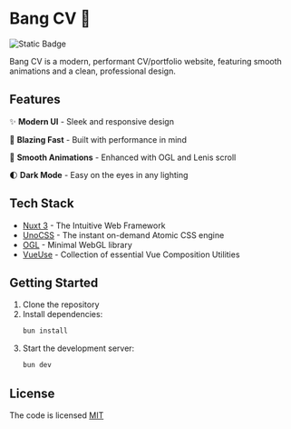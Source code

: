 # **Bang CV** 🚀

![Static Badge](https://img.shields.io/badge/license-MIT-brightgreen?label=LICENSE)

Bang CV is a modern, performant CV/portfolio website, featuring smooth animations and a clean, professional design.

## Features

✨ **Modern UI** - Sleek and responsive design

🚀 **Blazing Fast** - Built with performance in mind

🎨 **Smooth Animations** - Enhanced with OGL and Lenis scroll

🌓 **Dark Mode** - Easy on the eyes in any lighting

## Tech Stack

- [Nuxt 3](https://nuxt.com) - The Intuitive Web Framework
- [UnoCSS](https://unocss.dev) - The instant on-demand Atomic CSS engine
- [OGL](https://github.com/oframe/ogl) - Minimal WebGL library
- [VueUse](https://vueuse.org) - Collection of essential Vue Composition Utilities

## Getting Started

1. Clone the repository
2. Install dependencies:
   ```bash
   bun install
   ```
3. Start the development server:
   ```bash
   bun dev
   ```

## License

The code is licensed [MIT](LICENSE)
